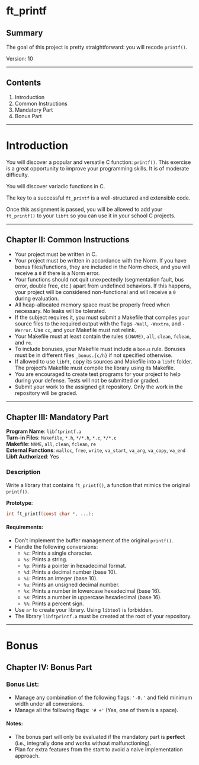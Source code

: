 # ft_printf

## Summary
The goal of this project is pretty straightforward: you will recode `printf()`.

Version: 10

---

## Contents

1. Introduction
2. Common Instructions
3. Mandatory Part
4. Bonus Part

---

# Introduction

You will discover a popular and versatile C function: `printf()`. This exercise is a great opportunity to improve your programming skills. It is of moderate difficulty.

You will discover variadic functions in C.

The key to a successful `ft_printf` is a well-structured and extensible code.

Once this assignment is passed, you will be allowed to add your `ft_printf()` to your `libft` so you can use it in your school C projects.

---

## Chapter II: Common Instructions

- Your project must be written in C.
- Your project must be written in accordance with the Norm. If you have bonus files/functions, they are included in the Norm check, and you will receive a `0` if there is a Norm error.
- Your functions should not quit unexpectedly (segmentation fault, bus error, double free, etc.) apart from undefined behaviors. If this happens, your project will be considered non-functional and will receive a `0` during evaluation.
- All heap-allocated memory space must be properly freed when necessary. No leaks will be tolerated.
- If the subject requires it, you must submit a Makefile that compiles your source files to the required output with the flags `-Wall`, `-Wextra`, and `-Werror`. Use `cc`, and your Makefile must not relink.
- Your Makefile must at least contain the rules `$(NAME)`, `all`, `clean`, `fclean`, and `re`.
- To include bonuses, your Makefile must include a `bonus` rule. Bonuses must be in different files `_bonus.{c/h}` if not specified otherwise.
- If allowed to use `libft`, copy its sources and Makefile into a `libft` folder. The project’s Makefile must compile the library using its Makefile.
- You are encouraged to create test programs for your project to help during your defense. Tests will not be submitted or graded.
- Submit your work to the assigned git repository. Only the work in the repository will be graded.

---

## Chapter III: Mandatory Part

**Program Name**: `libftprintf.a`  
**Turn-in Files**: `Makefile`, `*.h`, `*/*.h`, `*.c`, `*/*.c`  
**Makefile**: `NAME`, `all`, `clean`, `fclean`, `re`  
**External Functions**: `malloc`, `free`, `write`, `va_start`, `va_arg`, `va_copy`, `va_end`  
**Libft Authorized**: Yes  

### Description

Write a library that contains `ft_printf()`, a function that mimics the original `printf()`.

**Prototype**:
```c
int ft_printf(const char *, ...);
```

#### Requirements:
- Don’t implement the buffer management of the original `printf()`.
- Handle the following conversions:
  - `%c`: Prints a single character.
  - `%s`: Prints a string.
  - `%p`: Prints a pointer in hexadecimal format.
  - `%d`: Prints a decimal number (base 10).
  - `%i`: Prints an integer (base 10).
  - `%u`: Prints an unsigned decimal number.
  - `%x`: Prints a number in lowercase hexadecimal (base 16).
  - `%X`: Prints a number in uppercase hexadecimal (base 16).
  - `%%`: Prints a percent sign.
- Use `ar` to create your library. Using `libtool` is forbidden.
- The library `libftprintf.a` must be created at the root of your repository.

---

# Bonus

## Chapter IV: Bonus Part

### Bonus List:
- Manage any combination of the following flags: `'-0.'` and field minimum width under all conversions.
- Manage all the following flags: `'# +'` (Yes, one of them is a space).

#### Notes:
- The bonus part will only be evaluated if the mandatory part is **perfect** (i.e., integrally done and works without malfunctioning).
- Plan for extra features from the start to avoid a naive implementation approach.
